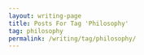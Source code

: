 ```yaml
---
layout: writing-page
title: Posts For Tag 'Philosophy'
tag: philosophy
permalink: /writing/tag/philosophy/
---
```

